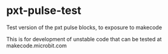 # pxt-pulse-test
Test version of the pxt pulse blocks, to exposure to makecode

This is for development of unstable code that can be tested at makecode.microbit.com
